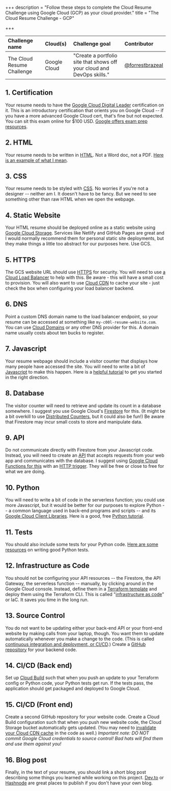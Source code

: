 +++
description = "Follow these steps to complete the Cloud Resume Challenge using Google Cloud (GCP) as your cloud provider."
title = "The Cloud Resume Challenge - GCP"

+++

| Challenge name | Cloud(s) | Challenge goal | Contributor |
| :--- | :--- | :--- | :--- |
| The Cloud Resume Challenge | Google Cloud | "Create a portfolio site that shows off your cloud and DevOps skills." | [@forrestbrazeal](https://twitter.com/forrestbrazeal) |

## 1. Certification

Your resume needs to have the [Google Cloud Digital Leader](https://cloud.google.com/certification/cloud-digital-leader) certification on it. This is an introductory certification that orients you on Google Cloud -- if you have a more advanced Google Cloud cert, that's fine but not expected. You can sit this exam online for $100 USD. [Google offers exam prep resources](https://cloud.google.com/training/business#cloud-digital-leader-path). 

## 2. HTML

 Your resume needs to be written in [HTML](https://developer.mozilla.org/en-US/docs/Web/HTML). Not a Word doc, not a PDF. [Here is an example of what I mean](https://codepen.io/emzarts/pen/OXzmym).

## 3. CSS
Your resume needs to be styled with [CSS](https://www.w3schools.com/css/). No worries if you're not a designer -- neither am I. It doesn't have to be fancy. But we need to see something other than raw HTML when we open the webpage.

## 4. Static Website
Your HTML resume should be deployed online as a static website using [Google Cloud Storage](https://cloud.google.com/storage/docs/hosting-static-website). Services like Netlify and GitHub Pages are great and I would normally recommend them for personal static site deployments, but they make things a little too abstract for our purposes here. Use GCS. 

## 5. HTTPS
The GCS website URL should use [HTTPS](https://www.cloudflare.com/learning/ssl/what-is-https/) for security. You will need to use [a Cloud Load Balancer](https://cloud.google.com/load-balancing/docs/https) to help with this. Be aware - this will have a small cost to provision. You will also want to use [Cloud CDN](https://cloud.google.com/cdn) to cache your site - just check the box when configuring your load balancer backend.

## 6. DNS
Point a custom DNS domain name to the load balancer endpoint, so your resume can be accessed at something like `my-c00l-resume-website.com`. You can use [Cloud Domains](https://cloud.google.com/domains/docs) or any other DNS provider for this. A domain name usually costs about ten bucks to register.

## 7. Javascript
Your resume webpage should include a visitor counter that displays how many people have accessed the site. You will need to write a bit of [Javascript](https://developer.mozilla.org/en-US/docs/Web/JavaScript) to make this happen. Here is a [helpful tutorial](https://www.codecademy.com/learn/introduction-to-javascript) to get you started in the right direction.

## 8. Database
The visitor counter will need to retrieve and update its count in a database somewhere. I suggest you use Google Cloud's [Firestore](https://cloud.google.com/firestore) for this. (It might be a bit overkill to use [Distributed Counters](https://firebase.google.com/docs/firestore/solutions/counters), but it could also be fun!) Be aware that Firestore may incur small costs to store and manipulate data.

## 9. API
Do not communicate directly with Firestore from your Javascript code. Instead, you will need to create an [API](https://medium.com/@perrysetgo/what-exactly-is-an-api-69f36968a41f) that accepts requests from your web app and communicates with the database. I suggest using [Google Cloud Functions for this](https://cloud.google.com/functions) with an [HTTP trigger](https://cloud.google.com/functions/docs/calling/http). They will be free or close to free for what we are doing. 

## 10. Python
You will need to write a bit of code in the serverless function; you could use more Javascript, but it would be better for our purposes to explore Python -- a common language used in back-end programs and scripts -- and its [Google Cloud Client Libraries](https://cloud.google.com/python/docs/reference). Here is a good, free [Python tutorial](https://www.learnpython.org/).

## 11. Tests
You should also include some tests for your Python code. [Here are some resources](https://realpython.com/python-testing/) on writing good Python tests.

## 12. Infrastructure as Code
You should not be configuring your API resources -- the Firestore, the API Gateway, the serverless function -- manually, by clicking around in the Google Cloud console. Instead, define them in a [Terraform template](https://cloud.google.com/blog/topics/developers-practitioners/predictable-serverless-deployments-terraform) and deploy them using the Terraform CLI. This is called "[infrastructure as code](https://www.hashicorp.com/resources/what-is-infrastructure-as-code/)" or IaC. It saves you time in the long run.

## 13. Source Control
You do not want to be updating either your back-end API or your front-end website by making calls from your laptop, though. You want them to update automatically whenever you make a change to the code. (This is called [continuous integration and deployment, or CI/CD](https://help.github.com/en/actions/building-and-testing-code-with-continuous-integration/about-continuous-integration).) Create a [GitHub repository](https://help.github.com/en/github/creating-cloning-and-archiving-repositories/creating-a-new-repository) for your backend code. 

## 14. CI/CD (Back end)
Set up [Cloud Build](https://cloud.google.com/build) such that when you push an update to your Terraform config or Python code, your Python tests get run. If the tests pass, the application should get packaged and deployed to Google Cloud.

## 15. CI/CD (Front end)
Create a second GitHub repository for your website code. Create a Cloud Build configuration such that when you push new website code, the Cloud Storage bucket automatically gets updated. (You may need to [invalidate your Cloud CDN cache](https://cloud.google.com/cdn/docs/invalidating-cached-content) in the code as well.) *Important note: DO NOT commit Google Cloud credentials to source control! Bad hats will find them and use them against you!*

## 16. Blog post
Finally, in the text of your resume, you should link a short blog post describing some things you learned while working on this project. [Dev.to](https://dev.to) or [Hashnode](https://hashnode.com/) are great places to publish if you don't have your own blog.